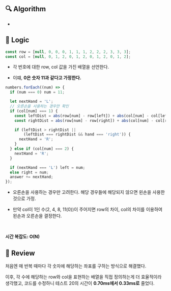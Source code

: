 ## :mag: Algorithm

-

## :round_pushpin: Logic

```js
const row = [null, 0, 0, 0, 1, 1, 1, 2, 2, 2, 3, 3, 3];
const col = [null, 0, 1, 2, 0, 1, 2, 0, 1, 2, 0, 1, 2];
```

- 각 번호에 대한 row, col 값을 가진 배열을 선언한다.

- 이떄, **0은 숫자 11과 같다고 가정한다.**

```js
numbers.forEach((num) => {
  if (num === 0) num = 11;

  let nextHand = 'L';
  // 오른손을 사용하는 경우만 확인
  if (col[num] === 1) {
    const leftDist = abs(row[num] - row[left]) + abs(col[num] - col[left]);
    const rightDist = abs(row[num] - row[right]) + abs(col[num] - col[right]);

    if (leftDist > rightDist || 
        (leftDist === rightDist && hand === 'right')) {
      nextHand = 'R';
    }
  } else if (col[num] === 2) {
    nextHand = 'R';
  }

  if (nextHand === 'L') left = num;
  else right = num;
  answer += nextHand;
});
```

- 오른손을 사용하는 경우만 고려한다. 해당 경우들에 해당되지 않으면 왼손을 사용한 것으로 가정.

- 만약 col이 1인 수(2, 4, 8, 11(0))이 주어지면 row의 차이, col의 차이를 이용하여 왼손과 오른손을 결정한다.

<br />

**시간 복잡도: O(N)**

## :memo: Review

처음엔 매 반복 때마다 각 숫자에 해당하는 좌표를 구하는 방식으로 해결했다.

이후, 각 수에 해당하는 row와 col을 표현하는 배열을 직접 정의하는게 더 효율적이라 생각했고, 코드를 수정하니 테스트 20의 시간이 **0.70ms에서 0.33ms로** 줄었다.